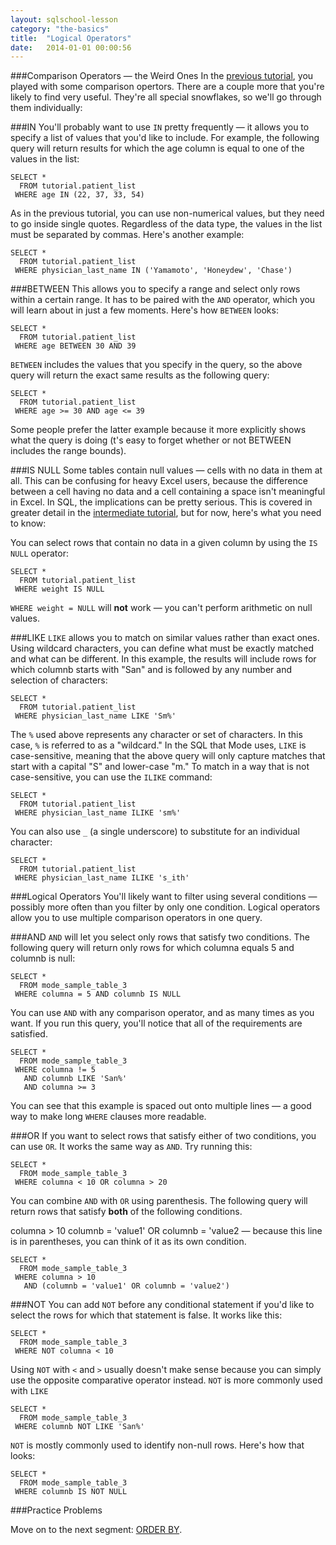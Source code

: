 ```yaml
---
layout: sqlschool-lesson
category: "the-basics"
title:  "Logical Operators"
date:   2014-01-01 00:00:56
---
```


###Comparison Operators &mdash; the Weird Ones
In the [previous tutorial](LINK), you played with some comparison opertors. There are a couple more that you're likely to find very useful. They're all special snowflakes, so we'll go through them individually:

###IN
You'll probably want to use `IN` pretty frequently &mdash; it allows you to specify a list of values that you'd like to include. For example, the following query will return results for which the age column is equal to one of the values in the list:

    SELECT *
      FROM tutorial.patient_list
     WHERE age IN (22, 37, 33, 54)

As in the previous tutorial, you can use non-numerical values, but they need to go inside single quotes. Regardless of the data type, the values in the list must be separated by commas. Here's another example:

    SELECT *
      FROM tutorial.patient_list
     WHERE physician_last_name IN ('Yamamoto', 'Honeydew', 'Chase')

###BETWEEN
This allows you to specify a range and select only rows within a certain range. It has to be paired with the `AND` operator, which you will learn about in just a few moments. Here's how `BETWEEN` looks:

    SELECT *
      FROM tutorial.patient_list
     WHERE age BETWEEN 30 AND 39

`BETWEEN` includes the values that you specify in the query, so the above query will return the exact same results as the following query:

    SELECT *
      FROM tutorial.patient_list
     WHERE age >= 30 AND age <= 39

Some people prefer the latter example because it more explicitly shows what the query is doing (t's easy to forget whether or not BETWEEN includes the range bounds).

###IS NULL
Some tables contain null values &mdash; cells with no data in them at all. This can be confusing for heavy Excel users, because the difference between a cell having no data and a cell containing a space isn't meaningful in Excel. In SQL, the implications can be pretty serious. This is covered in greater detail in the [intermediate tutorial](LINK), but for now, here's what you need to know:

You can select rows that contain no data in a given column by using the `IS NULL` operator:

    SELECT *
      FROM tutorial.patient_list
     WHERE weight IS NULL

`WHERE weight = NULL` will **not** work &mdash; you can't perform arithmetic on null values.

###LIKE
`LIKE` allows you to match on similar values rather than exact ones. Using wildcard characters, you can define what must be exactly matched and what can be different. In this example, the results will include rows for which columnb starts with "San" and is followed by any number and selection of characters:

    SELECT *
      FROM tutorial.patient_list
     WHERE physician_last_name LIKE 'Sm%'

The `%` used above represents any character or set of characters. In this case, `%` is referred to as a "wildcard." In the SQL that Mode uses, `LIKE` is case-sensitive, meaning that the above query will only capture matches that start with a capital "S" and lower-case "m." To match in a way that is not case-sensitive, you can use the `ILIKE` command:

    SELECT *
      FROM tutorial.patient_list
     WHERE physician_last_name ILIKE 'sm%'

You can also use `_` (a single underscore) to substitute for an individual character:

    SELECT *
      FROM tutorial.patient_list
     WHERE physician_last_name ILIKE 's_ith'

###Logical Operators
You'll likely want to filter using several conditions &mdash; possibly more often than you filter by only one condition. Logical operators allow you to use multiple comparison operators in one query.

###AND
`AND` will let you select only rows that satisfy two conditions. The following query will return only rows for which columna equals 5 and columnb is null:

    SELECT *
      FROM mode_sample_table_3
     WHERE columna = 5 AND columnb IS NULL

You can use `AND` with any comparison operator, and as many times as you want. If you run this query, you'll notice that all of the requirements are satisfied.

    SELECT *
      FROM mode_sample_table_3
     WHERE columna != 5
       AND columnb LIKE 'San%'
       AND columna >= 3

You can see that this example is spaced out onto multiple lines &mdash; a good way to make long `WHERE` clauses more readable.

###OR
If you want to select rows that satisfy either of two conditions, you can use `OR`. It works the same way as `AND`. Try running this:

    SELECT *
      FROM mode_sample_table_3
     WHERE columna < 10 OR columna > 20

You can combine `AND` with `OR` using parenthesis. The following query will return rows that satisfy **both** of the following conditions.

columna > 10
columnb = 'value1' OR columnb = 'value2 &mdash; because this line is in parentheses, you can think of it as its own condition.

    SELECT *
      FROM mode_sample_table_3
     WHERE columna > 10
       AND (columnb = 'value1' OR columnb = 'value2')
   
###NOT
You can add `NOT` before any conditional statement if you'd like to select the rows for which that statement is false. It works like this:

    SELECT *
      FROM mode_sample_table_3
     WHERE NOT columna < 10

Using `NOT` with `<` and `>` usually doesn't make sense because you can simply use the opposite comparative operator instead. `NOT` is more commonly used with `LIKE`

    SELECT *
      FROM mode_sample_table_3
     WHERE columnb NOT LIKE 'San%'

`NOT` is mostly commonly used to identify non-null rows. Here's how that looks:

    SELECT *
      FROM mode_sample_table_3
     WHERE columnb IS NOT NULL

###Practice Problems

<!-- put them here -->

Move on to the next segment: [ORDER BY](/the-basics/order-by.html).